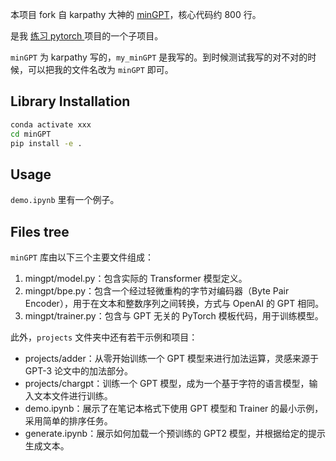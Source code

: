 本项目 fork 自 karpathy 大神的 [minGPT](https://github.com/karpathy/minGPT)，核心代码约 800 行。

是我 [练习 pytorch ](https://github.com/potatoQi/pytorch_learning) 项目的一个子项目。 

`minGPT` 为 karpathy 写的，`my_minGPT` 是我写的。到时候测试我写的对不对的时候，可以把我的文件名改为 `minGPT` 即可。

## Library Installation
```bash
conda activate xxx
cd minGPT
pip install -e .
```

## Usage
`demo.ipynb` 里有一个例子。

## Files tree
`minGPT` 库由以下三个主要文件组成：
1. mingpt/model.py：包含实际的 Transformer 模型定义。
2. mingpt/bpe.py：包含一个经过轻微重构的字节对编码器（Byte Pair Encoder），用于在文本和整数序列之间转换，方式与 OpenAI 的 GPT 相同。
3. mingpt/trainer.py：包含与 GPT 无关的 PyTorch 模板代码，用于训练模型。

此外，`projects` 文件夹中还有若干示例和项目：
- projects/adder：从零开始训练一个 GPT 模型来进行加法运算，灵感来源于 GPT-3 论文中的加法部分。
- projects/chargpt：训练一个 GPT 模型，成为一个基于字符的语言模型，输入文本文件进行训练。
- demo.ipynb：展示了在笔记本格式下使用 GPT 模型和 Trainer 的最小示例，采用简单的排序任务。
- generate.ipynb：展示如何加载一个预训练的 GPT2 模型，并根据给定的提示生成文本。